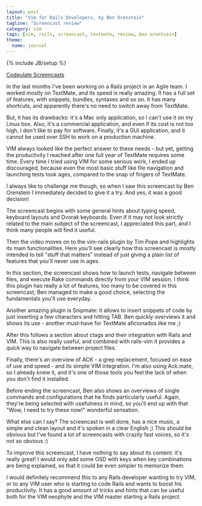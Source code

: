 ```yaml
---
layout: post
title: "Vim for Rails Developers, by Ben Orenstein"
tagline: "Screencast review"
category: vim
tags: [vim, rails, screencast, textmate, review, ben orentsein]
theme:
  name: journal
---
```

{% include JB/setup %}

[Codeulate Screencasts](http://www.codeulatescreencasts.com)

In the last months I've been working on a Rails project in an Agile team. I worked mostly on TextMate, and its speed is really amazing. It has a full set of features, with snippets, bundles, syntaxes and so on. It has many shortcuts, and apparently there's no need to switch away from TextMate.

But, it has its drawbacks: it's a Mac only application, so I can't use it on my Linux box. Also, it's a commercial application, and even if its cost is not too high, I don't like to pay for software. Finally, it's a GUI application, and it cannot be used over SSH to work on a production machine.

VIM always looked like the perfect answer to these needs - but yet, getting the productivity I reached after one full year of TextMate requires some time. Every time I tried using VIM for some serious work, I ended up discouraged, because even the most basic stuff like file navigation and launching tests took ages, compared to the snap of fingers of TextMate.

I always like to challenge me though, so when I saw this screencast by Ben Orenstein I immediately decided to give it a try. And yes, it was a good decision!

The screencast begins with some general hints about typing speed, keyboard layouts and Dvorak keyboards. Even if it may not look strictly related to the main subject of the screencast, I appreciated this part, and I think many people will find it useful.

Then the video moves on to the vim-rails plugin by Tim Pope and highlights its main functionalities. Here you'll see clearly how this screencast is mostly intended to tell "stuff that matters" instead of just giving a plain list of features that you'll never use in ages.

In this section, the screencast shows how to launch tests, navigate between files, and execute Rake commands directly from your VIM session. I think this plugin has really a lot of features, too many to be covered in this screencast; Ben managed to make a good choice, selecting the fundamentals you'll use everyday.

Another amazing plugin is Snipmate: it allows to insert snippets of code by just inserting a few characters and hitting TAB. Ben quickly overviews it and shows its use - another must-have for TextMate aficionados like me ;)

After this follows a section about ctags and their integration with Rails and VIM. This is also really useful, and combined with rails-vim it provides a quick way to navigate between project files.

Finally, there's an overview of ACK - a grep replacement, focused on ease of use and speed - and its simple VIM integration. I'm also using Ack.mate, so I already knew it, and it's one of those tools you feel the lack of when you don't find it installed.

Before ending the screencast, Ben also shows an overviews of single commands and configurations that he finds particularly useful. Again, they're being selected with usefulness in mind, so you'll end up with that "Wow, I need to try these now!" wonderful sensation.

What else can I say? The screencast is well done, has a nice music, a simple and clean layout and it's spoken in a clear English ;) This should be obvious but I've found a lot of screencasts with crazily fast voices, so it's not so obvious :)

To improve this screencast, I have nothing to say about its content: it's really great! I would only add some OSD with keys when key combinations are being explained, so that it could be even simpler to memorize them.

I would definitely recommend this to any Rails developer wanting to try VIM, or to any VIM user who is starting to code Rails and wants to boost his productivity. It has a good amount of tricks and hints that can be useful both for the VIM neophyte and the VIM master starting a Rails project.
